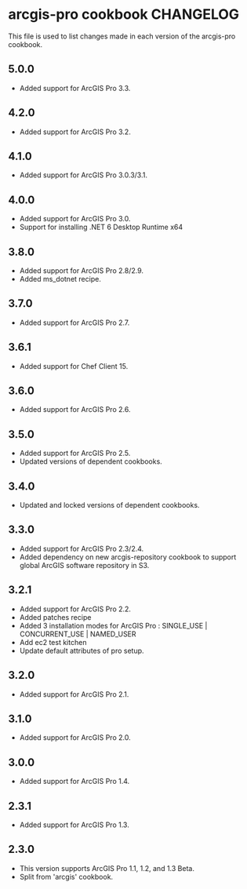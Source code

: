 arcgis-pro cookbook CHANGELOG
================

This file is used to list changes made in each version of the arcgis-pro cookbook.

5.0.0
-----
- Added support for ArcGIS Pro 3.3.

4.2.0
-----
- Added support for ArcGIS Pro 3.2.

4.1.0
-----
- Added support for ArcGIS Pro 3.0.3/3.1.

4.0.0
-----
- Added support for ArcGIS Pro 3.0.
- Support for installing .NET 6 Desktop Runtime x64

3.8.0
-----
- Added support for ArcGIS Pro 2.8/2.9.
- Added ms_dotnet recipe.

3.7.0
-----
- Added support for ArcGIS Pro 2.7.

3.6.1
-----
- Added support for Chef Client 15.

3.6.0
-----
- Added support for ArcGIS Pro 2.6.

3.5.0
-----
- Added support for ArcGIS Pro 2.5.
- Updated versions of dependent cookbooks.

3.4.0
-----
- Updated and locked versions of dependent cookbooks.

3.3.0
-----
- Added support for ArcGIS Pro 2.3/2.4.
- Added dependency on new arcgis-repository cookbook to support global ArcGIS software repository in S3.

3.2.1
-----
- Added support for ArcGIS Pro 2.2.
- Added patches recipe
- Added 3 installation modes for ArcGIS Pro : SINGLE_USE | CONCURRENT_USE | NAMED_USER
- Add ec2 test kitchen
- Update default attributes of pro setup.

3.2.0
-----
- Added support for ArcGIS Pro 2.1.

3.1.0
-----
- Added support for ArcGIS Pro 2.0.

3.0.0
-----
- Added support for ArcGIS Pro 1.4.

2.3.1
-----
- Added support for ArcGIS Pro 1.3.

2.3.0
-----
- This version supports ArcGIS Pro 1.1, 1.2, and 1.3 Beta.
- Split from 'arcgis' cookbook.
